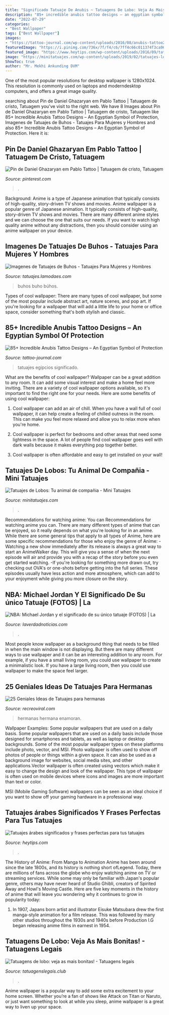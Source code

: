 ```yaml
---
title: "Significado Tatuaje De Anubis ~ Tatuagens De Lobo: Veja As Mais Bonitas!"
description: "85+ incredible anubis tattoo designs – an egyptian symbol of protection"
date: "2022-07-29"
categories:
- "Best Wallpaper"
tags: ["Best Wallpaper"]
images:
- "https://tattoo-journal.com/wp-content/uploads/2016/08/anubis-tattoo26-650x813.jpg"
featuredImage: "https://i.pinimg.com/736x/7f/f4/c6/7ff4c66c011374f3ca96d7ebebb9859c.jpg"
featured_image: "https://www.heytips.com/wp-content/uploads/2016/09/tatuajes-arabes-8.jpg"
image: "https://minitatuajes.com/wp-content/uploads/2019/02/tatuajes-lobos.jpg"
ShowToc: true
author: "Mr. Mekhi Ankunding DVM"
---
```



One of the most popular resolutions for desktop wallpaper is 1280x1024. This resolution is commonly used on laptops and moderndesktop computers, and offers a great image quality.

	

		
searching about Pin de Daniel Ghazaryan em Pablo Tattoo | Tatuagem de cristo, Tatuagem you've visit to the right web. We have 8 Images about Pin de Daniel Ghazaryan em Pablo Tattoo | Tatuagem de cristo, Tatuagem like 85+ Incredible Anubis Tattoo Designs – An Egyptian Symbol of Protection, Imagenes de Tatuajes de Buhos - Tatuajes Para Mujeres y Hombres and also 85+ Incredible Anubis Tattoo Designs – An Egyptian Symbol of Protection. Here it is:
		
    
## Pin De Daniel Ghazaryan Em Pablo Tattoo | Tatuagem De Cristo, Tatuagem

<img loading=lazy src="https://i.pinimg.com/736x/7f/f4/c6/7ff4c66c011374f3ca96d7ebebb9859c.jpg" onerror="this.onerror=null;this.src='https://tse1.mm.bing.net/th?id=OIP.kxcYuYj4ab3jvoU8F7DbzQHaM4&amp;pid=15.1';" alt="Pin de Daniel Ghazaryan em Pablo Tattoo | Tatuagem de cristo, Tatuagem">

_Source: pinterest.com_

>. 

	

Background: Anime is a type of Japanese animation that typically consists of high-quality, story-driven TV shows and movies.
Anime wallpaper is a popular genre of Japanese animation. It typically consists of high-quality, story-driven TV shows and movies. There are many different anime styles and we can choose the one that suits our needs. If you want to watch high quality anime without any distractions, then you should consider using an anime wallpaper on your device.

    
## Imagenes De Tatuajes De Buhos - Tatuajes Para Mujeres Y Hombres

<img loading=lazy src="http://tatuajes.lamodaes.com/wp-content/uploads/2016/11/tatuaje-de-buho-asimetrico.jpg" onerror="this.onerror=null;this.src='https://tse3.mm.bing.net/th?id=OIP.O0nGPUvXCut7wRU8541j4QHaKY&amp;pid=15.1';" alt="Imagenes de Tatuajes de Buhos - Tatuajes Para Mujeres y Hombres">

_Source: tatuajes.lamodaes.com_

>buhos buho búhos. 

	

Types of cool wallpaper:
There are many types of cool wallpaper, but some of the most popular include abstract art, nature scenes, and pop art. If you're looking for a wallpaper that will add a little life to your home or office space, consider something that's both stylish and classic.

    
## 85+ Incredible Anubis Tattoo Designs – An Egyptian Symbol Of Protection

<img loading=lazy src="https://tattoo-journal.com/wp-content/uploads/2016/08/anubis-tattoo26-650x813.jpg" onerror="this.onerror=null;this.src='https://tse4.mm.bing.net/th?id=OIP.19roXKL1i2Xj7IAIyhfjBgHaJQ&amp;pid=15.1';" alt="85+ Incredible Anubis Tattoo Designs – An Egyptian Symbol of Protection">

_Source: tattoo-journal.com_

>tatuajes egipcios significado. 

	

What are the benefits of cool wallpaper?
Wallpaper can be a great addition to any room. It can add some visual interest and make a home feel more inviting. There are a variety of cool wallpaper options available, so it's important to find the right one for your needs. Here are some benefits of using cool wallpaper: 
1. Cool wallpaper can add an air of chill. When you have a wall full of cool wallpaper, it can help create a feeling of chilled outness in the room. This can make you feel more relaxed and allow you to relax more when you're home. 

2. Cool wallpaper is perfect for bedrooms and other areas that need some lightness in the space. A lot of people find cool wallpaper goes well with dark walls because it makes everything pop together better. 

3. Cool wallpaper is often affordable and easy to get installed on your wall!

    
## Tatuajes De Lobos: Tu Animal De Compañia - Mini Tatuajes

<img loading=lazy src="https://minitatuajes.com/wp-content/uploads/2019/02/tatuajes-lobos.jpg" onerror="this.onerror=null;this.src='https://tse3.mm.bing.net/th?id=OIP.kGkhxuLlJvyvgWISgovyZQAAAA&amp;pid=15.1';" alt="Tatuajes de Lobos: Tu animal de compañia - Mini Tatuajes">

_Source: minitatuajes.com_

>. 

	

Recommendations for watching anime: You can
Recommendations for watching anime you can. There are many different types of anime that can be enjoyed, so it really depends on what you're looking for in an anime. While there are some general tips that apply to all types of Anime, here are some specific recommendations for those who enjoy the genre of Anime: 
-Watching a new show immediately after its release is always a great way to start an AnimeWalker day. This will give you a sense of when the next episode will air and provide you with a recap of the story before you even get started watching. 
-If you're looking for something more drawn out, try checking out OVA's or one-shots before getting into the full series. These episodes usually have less action and more atmosphere, which can add to your enjoyment while giving you more closure on the story.

    
## NBA: Michael Jordan Y El Significado De Su único Tatuaje (FOTOS) | La

<img loading=lazy src="https://laverdadnoticias.com/__export/1593560841412/sites/laverdad/img/2020/06/30/nba_michael_jordan_y_el_significado_de_su_unico_tatuaje_1_1.jpg_673822677.jpg" onerror="this.onerror=null;this.src='https://tse4.mm.bing.net/th?id=OIP.n8BMesMWRP-Qtzc2YOM7aAHaD4&amp;pid=15.1';" alt="NBA: Michael Jordan y el significado de su único tatuaje (FOTOS) | La">

_Source: laverdadnoticias.com_

>. 

	

Most people know wallpaper as a background thing that needs to be filled in when the main window is not displaying. But there are many different ways to use wallpaper and it can be an interesting addition to any room. For example, if you have a small living room, you could use wallpaper to create a minimalistic look. If you have a large living room, then you could use wallpaper to make the space feel larger.

    
## 25 Geniales Ideas De Tatuajes Para Hermanas

<img loading=lazy src="https://www.recreoviral.com/wp-content/uploads/2016/02/25-TATUAJES-HERMANAS-13.jpg" onerror="this.onerror=null;this.src='https://tse3.mm.bing.net/th?id=OIP.3XOKGyWIndbXgOrOzAH0UwHaHa&amp;pid=15.1';" alt="25 Geniales Ideas de Tatuajes para hermanas">

_Source: recreoviral.com_

>hermanas hermana enamoran. 

	

Wallpaper Examples: Some popular wallpapers that are used on a daily basis.
Some popular wallpapers that are used on a daily basis include those designed for smartphones and tablets, as well as laptop or desktop backgrounds. Some of the most popular wallpaper types on these platforms include photo, vector, and MSI. 
Photo wallpaper is often used to show off photos of people or things within a given space. It can also be used as a background image for websites, social media sites, and other applications.Vector wallpaper is often created using vectors which make it easy to change the design and look of the wallpaper. This type of wallpaper is often used on mobile devices where icons and images are more important than text or color. 

MSI (Mobile Gaming Software) wallpapers can be seen as an ideal choice if you want to show off your gaming hardware in a professional way.

    
## Tatuajes árabes Significados Y Frases Perfectas Para Tus Tatuajes

<img loading=lazy src="https://www.heytips.com/wp-content/uploads/2016/09/tatuajes-arabes-8.jpg" onerror="this.onerror=null;this.src='https://tse3.mm.bing.net/th?id=OIP.gQ5teBEpRCuxYyvUJu1XvQHaLH&amp;pid=15.1';" alt="Tatuajes árabes significados y frases perfectas para tus tatuajes">

_Source: heytips.com_

>. 

	

The History of Anime: From Manga to Animation
Anime has been around since the late 1800s, and its history is nothing short ofLegend. Today, there are millions of fans across the globe who enjoy watching anime on TV or streaming services. While some may only be familiar with Japan's popular genre, others may have never heard of Studio Ghibli, creators of Spirited Away and Howl's Moving Castle. Here are five key moments in the history of anime that will leave you wondering why it continues to grow in popularity today:
1) In 1907, Japans born artist and illustrator Eisuke Matsubara drew the first manga-style animation for a film release. This was followed by many other studios throughout the 1930s and 1940s before Production I.G began releasing anime films in earnest in 1954.

    
## Tatuagens De Lobo: Veja As Mais Bonitas! - Tatuagens Legais

<img loading=lazy src="https://tatuagenslegais.club/wp-content/uploads/2019/09/tatuagem-de-lobo-5-542x1024.jpg" onerror="this.onerror=null;this.src='https://tse1.mm.bing.net/th?id=OIP.ekfkZbfPtSXnq3XWBWE4ggHaN_&amp;pid=15.1';" alt="Tatuagens de lobo: veja as mais bonitas! - Tatuagens legais">

_Source: tatuagenslegais.club_

>. 

	

Anime wallpaper is a popular way to add some extra excitement to your home screen. Whether you’re a fan of shows like Attack on Titan or Naruto, or just want something to look at while you sleep, anime wallpaper is a great way to liven up your space.

